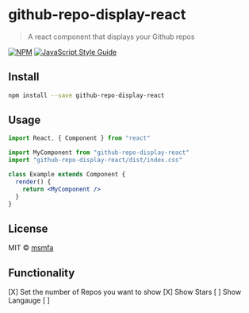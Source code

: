 # github-repo-display-react

> A react component that displays your Github repos

[![NPM](https://img.shields.io/npm/v/github-repo-display-react.svg)](https://www.npmjs.com/package/github-repo-display-react) [![JavaScript Style Guide](https://img.shields.io/badge/code_style-standard-brightgreen.svg)](https://standardjs.com)

## Install

```bash
npm install --save github-repo-display-react
```

## Usage

```jsx
import React, { Component } from "react"

import MyComponent from "github-repo-display-react"
import "github-repo-display-react/dist/index.css"

class Example extends Component {
  render() {
    return <MyComponent />
  }
}
```

## License

MIT © [msmfa](https://github.com/msmfa)

## Functionality

[X] Set the number of Repos you want to show
[X] Show Stars
[ ] Show Langauge
[ ]
